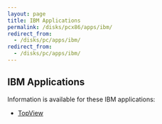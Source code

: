 ```yaml
---
layout: page
title: IBM Applications
permalink: /disks/pcx86/apps/ibm/
redirect_from:
  - /disks/pc/apps/ibm/
redirect_from:
  - /disks/pc/apps/ibm/
---
```


IBM Applications
---

Information is available for these IBM applications:

* [TopView](topview/)
